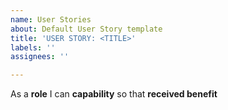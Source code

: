 ```yaml
---
name: User Stories
about: Default User Story template
title: 'USER STORY: <TITLE>'
labels: ''
assignees: ''

---
```


As a **role** I can **capability** so that **received benefit**
